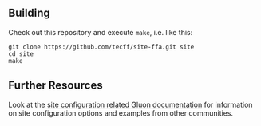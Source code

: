 ## Building

Check out this repository and execute `make`, i.e. like this:

    git clone https://github.com/tecff/site-ffa.git site
    cd site
    make

## Further Resources

Look at the [site configuration related Gluon documentation](https://gluon.readthedocs.io/en/v2018.1.x/user/site.html)
for information on site configuration options and examples from other communities.
